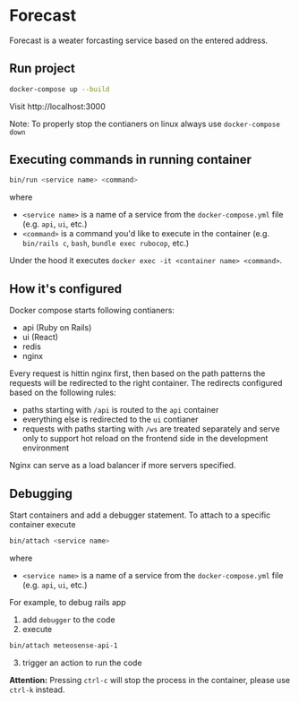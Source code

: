 # Forecast

Forecast is a weater forcasting service based on the entered address.

## Run project

```bash
docker-compose up --build
```

Visit http://localhost:3000

Note: To properly stop the contianers on linux always use `docker-compose down`

## Executing commands in running container

```bash
bin/run <service name> <command>
```

where
- `<service name>` is a name of a service from the `docker-compose.yml` file (e.g. `api`, `ui`, etc.)
- `<command>` is a command you'd like to execute in the container (e.g. `bin/rails c`, `bash`, `bundle exec rubocop`, etc.)

Under the hood it executes `docker exec -it <container name> <command>`.

## How it's configured

Docker compose starts following contianers:

- api (Ruby on Rails)
- ui (React)
- redis
- nginx

Every request is hittin nginx first, then based on the path patterns the requests will be redirected to the right container. The redirects configured based on the following rules:

- paths starting with `/api` is routed to the `api` container
- everything else is redirected to the `ui` contianer
- requests with paths starting with `/ws` are treated separately and serve only to support hot reload on the frontend side in the development environment

Nginx can serve as a load balancer if more servers specified.

## Debugging

Start containers and add a debugger statement.
To attach to a specific container execute

```bash
bin/attach <service name>
```

where
- `<service name>` is a name of a service from the `docker-compose.yml` file (e.g. `api`, `ui`, etc.)

For example, to debug rails app
1. add `debugger` to the code
2. execute

```bash
bin/attach meteosense-api-1
```

3. trigger an action to run the code

**Attention:** Pressing `ctrl-c` will stop the process in the container, please use `ctrl-k` instead.
